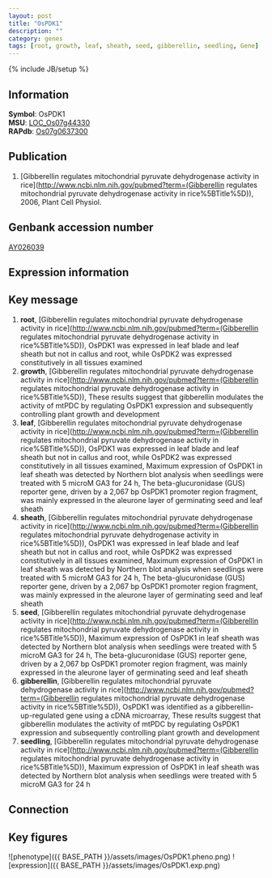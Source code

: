 ```yaml
---
layout: post
title: "OsPDK1"
description: ""
category: genes
tags: [root, growth, leaf, sheath, seed, gibberellin, seedling, Gene]
---
```

{% include JB/setup %}

## Information
__Symbol__: OsPDK1  
__MSU__: [LOC_Os07g44330](http://rice.plantbiology.msu.edu/cgi-bin/ORF_infopage.cgi?orf=LOC_Os07g44330)  
__RAPdb__: [Os07g0637300](http://rapdb.dna.affrc.go.jp/viewer/gbrowse_details/irgsp1?name=Os07g0637300)  

## Publication
1. [Gibberellin regulates mitochondrial pyruvate dehydrogenase activity in rice](http://www.ncbi.nlm.nih.gov/pubmed?term=(Gibberellin regulates mitochondrial pyruvate dehydrogenase activity in rice%5BTitle%5D)), 2006, Plant Cell Physiol.

## Genbank accession number
[AY026039](http://www.ncbi.nlm.nih.gov/nuccore/AY026039)

## Expression information

## Key message
1. __root__, [Gibberellin regulates mitochondrial pyruvate dehydrogenase activity in rice](http://www.ncbi.nlm.nih.gov/pubmed?term=(Gibberellin regulates mitochondrial pyruvate dehydrogenase activity in rice%5BTitle%5D)),  OsPDK1 was expressed in leaf blade and leaf sheath but not in callus and root, while OsPDK2 was expressed constitutively in all tissues examined
2. __growth__, [Gibberellin regulates mitochondrial pyruvate dehydrogenase activity in rice](http://www.ncbi.nlm.nih.gov/pubmed?term=(Gibberellin regulates mitochondrial pyruvate dehydrogenase activity in rice%5BTitle%5D)),  These results suggest that gibberellin modulates the activity of mtPDC by regulating OsPDK1 expression and subsequently controlling plant growth and development
3. __leaf__, [Gibberellin regulates mitochondrial pyruvate dehydrogenase activity in rice](http://www.ncbi.nlm.nih.gov/pubmed?term=(Gibberellin regulates mitochondrial pyruvate dehydrogenase activity in rice%5BTitle%5D)),  OsPDK1 was expressed in leaf blade and leaf sheath but not in callus and root, while OsPDK2 was expressed constitutively in all tissues examined, Maximum expression of OsPDK1 in leaf sheath was detected by Northern blot analysis when seedlings were treated with 5 microM GA3 for 24 h, The beta-glucuronidase (GUS) reporter gene, driven by a 2,067 bp OsPDK1 promoter region fragment, was mainly expressed in the aleurone layer of germinating seed and leaf sheath
4. __sheath__, [Gibberellin regulates mitochondrial pyruvate dehydrogenase activity in rice](http://www.ncbi.nlm.nih.gov/pubmed?term=(Gibberellin regulates mitochondrial pyruvate dehydrogenase activity in rice%5BTitle%5D)),  OsPDK1 was expressed in leaf blade and leaf sheath but not in callus and root, while OsPDK2 was expressed constitutively in all tissues examined, Maximum expression of OsPDK1 in leaf sheath was detected by Northern blot analysis when seedlings were treated with 5 microM GA3 for 24 h, The beta-glucuronidase (GUS) reporter gene, driven by a 2,067 bp OsPDK1 promoter region fragment, was mainly expressed in the aleurone layer of germinating seed and leaf sheath
5. __seed__, [Gibberellin regulates mitochondrial pyruvate dehydrogenase activity in rice](http://www.ncbi.nlm.nih.gov/pubmed?term=(Gibberellin regulates mitochondrial pyruvate dehydrogenase activity in rice%5BTitle%5D)),  Maximum expression of OsPDK1 in leaf sheath was detected by Northern blot analysis when seedlings were treated with 5 microM GA3 for 24 h, The beta-glucuronidase (GUS) reporter gene, driven by a 2,067 bp OsPDK1 promoter region fragment, was mainly expressed in the aleurone layer of germinating seed and leaf sheath
6. __gibberellin__, [Gibberellin regulates mitochondrial pyruvate dehydrogenase activity in rice](http://www.ncbi.nlm.nih.gov/pubmed?term=(Gibberellin regulates mitochondrial pyruvate dehydrogenase activity in rice%5BTitle%5D)),  OsPDK1 was identified as a gibberellin-up-regulated gene using a cDNA microarray, These results suggest that gibberellin modulates the activity of mtPDC by regulating OsPDK1 expression and subsequently controlling plant growth and development
7. __seedling__, [Gibberellin regulates mitochondrial pyruvate dehydrogenase activity in rice](http://www.ncbi.nlm.nih.gov/pubmed?term=(Gibberellin regulates mitochondrial pyruvate dehydrogenase activity in rice%5BTitle%5D)),  Maximum expression of OsPDK1 in leaf sheath was detected by Northern blot analysis when seedlings were treated with 5 microM GA3 for 24 h

## Connection

## Key figures
![phenotype]({{ BASE_PATH }}/assets/images/OsPDK1.pheno.png)
![expression]({{ BASE_PATH }}/assets/images/OsPDK1.exp.png)


